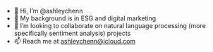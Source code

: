 - 👋 Hi, I’m @ashleychenn
- 🌱 My background is in ESG and digital marketing
- 💞️ I’m looking to collaborate on natural language processing (more specifically sentiment analysis) projects
- 📫 Reach me at ashleychenn@icloud.com
<!--- - 🖋 Find me on Medium <a href="https://ashleystevenschenn.medium.com">@ashleystevenschenn</a> --->


<!---
ashleychenn/ashleychenn is a ✨ special ✨ repository because its `README.md` (this file) appears on your GitHub profile.
You can click the Preview link to take a look at your changes.
--->
